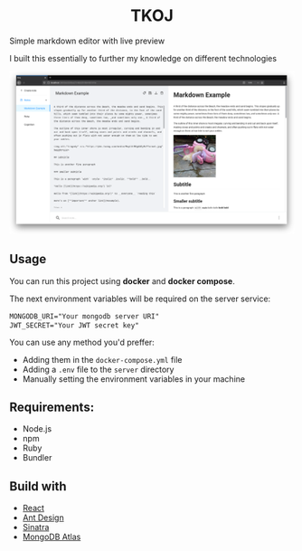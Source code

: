 <div align='center'>
  <h1>TKOJ</h1>
</div>

Simple markdown editor with live preview

I built this essentially to further my knowledge on different technologies

![screenshot](./assets/screenshot0.png)

## Usage

You can run this project using **docker** and **docker compose**.

The next environment variables will be required on the server service:

```dosini
MONGODB_URI="Your mongodb server URI"
JWT_SECRET="Your JWT secret key"
```

You can use any method you'd preffer:

- Adding them in the `docker-compose.yml` file
- Adding a `.env` file to the `server` directory
- Manually setting the environment variables in your machine

## Requirements:

- Node.js
- npm
- Ruby
- Bundler

## Build with

- [React](https://reactjs.org/)
- [Ant Design](https://ant.design/)
- [Sinatra](http://sinatrarb.com/)
- [MongoDB Atlas](https://www.mongodb.com/cloud/atlas)
